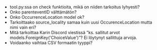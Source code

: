 - tool.py:ssa on check funktioita, mikä on niiden tarkoitus lyhyesti?
- Onko parenteventID välttämätön?
- Onko OccurrenceLocation model ok?
- Tarkoittaako source_locality samaa kuin uusi OccurenceLocation mutta nimi vain eri?
- Mitä tarkoittaa Karin Discord viestissä ”ks. sallitut arvot models.ForeignKey('ChoiceValue')”? Ei löytynyt sallittuja arvoja.
- Voidaanko vaihtaa CSV formaatin tyyppi?
